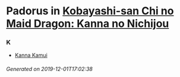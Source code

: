 # Padorus in [Kobayashi-san Chi no Maid Dragon: Kanna no Nichijou](https://myanimelist.net/manga/102811/Kobayashi-san_Chi_no_Maid_Dragon__Kanna_no_Nichijou)

### K
* [Kanna Kamui](https://github.com/shadow578/Project-Padoru/blob/master/table-of-contents/characters/KannaKamui.md)

###### Generated on 2019-12-01T17:02:38
